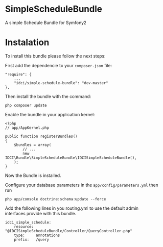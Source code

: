 SimpleScheduleBundle
====================

A simple Schedule Bundle for Symfony2


Instalation
===========

To install this bundle please follow the next steps:

First add the dependencie to your `composer.json` file:

    "require": {
        ...
        "idci/simple-schedule-bundle": "dev-master"
    },

Then install the bundle with the command:

    php composer update

Enable the bundle in your application kernel:

    <?php
    // app/AppKernel.php

    public function registerBundles()
    {
        $bundles = array(
            // ...
            new IDCI\Bundle\SimpleScheduleBundle\IDCISimpleScheduleBundle(),
        );
    }

Now the Bundle is installed.

Configure your database parameters in the `app/config/parameters.yml` then run

    php app/console doctrine:schema:update --force

Add the following lines in you routing.yml to use the default admin interfaces
provide with this bundle.

    idci_simple_schedule:
        resource: "@IDCISimpleScheduleBundle/Controller/QueryController.php"
        type:     annotations
        prefix:   /query

